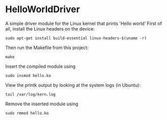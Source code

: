 # HelloWorldDriver
A simple driver module for the Linux kernel that prints 'Hello world'
First of all, install the Linux headers on the device:
```
sudo apt-get install build-essential linux-headers-$(uname -r)
```

Then run the Makefile from this project:
```
make
```

Insert the compiled module using
```
sudo insmod hello.ko
```

View the printk output by looking at the system logs (in Ubuntu):
```
tail /var/log/kern.log
```

Remove the inserted module using
```
sudo rmmod hello.ko
```
